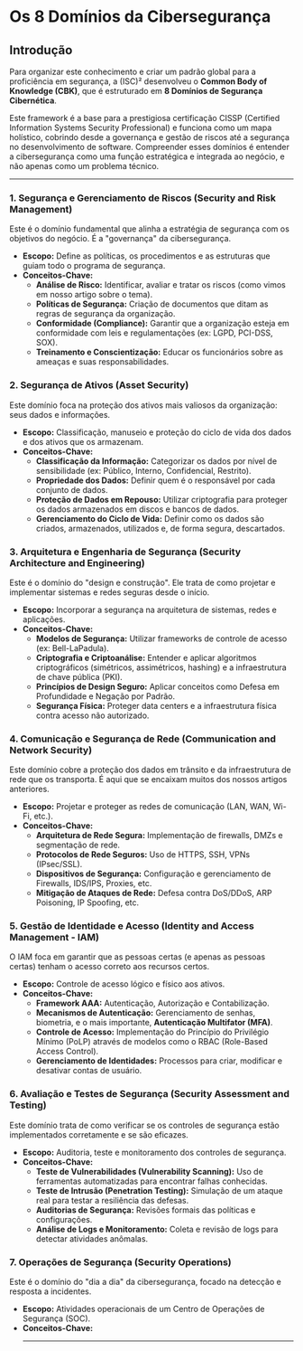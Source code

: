 # Os 8 Domínios da Cibersegurança 

## Introdução

Para organizar este conhecimento e criar um padrão global para a proficiência em segurança, a (ISC)² desenvolveu o **Common Body of Knowledge (CBK)**, que é estruturado em **8 Domínios de Segurança Cibernética**.

Este framework é a base para a prestigiosa certificação CISSP (Certified Information Systems Security Professional) e funciona como um mapa holístico, cobrindo desde a governança e gestão de riscos até a segurança no desenvolvimento de software. Compreender esses domínios é entender a cibersegurança como uma função estratégica e integrada ao negócio, e não apenas como um problema técnico.

---

### 1. Segurança e Gerenciamento de Riscos (Security and Risk Management)

Este é o domínio fundamental que alinha a estratégia de segurança com os objetivos do negócio. É a "governança" da cibersegurança.
* **Escopo:** Define as políticas, os procedimentos e as estruturas que guiam todo o programa de segurança.
* **Conceitos-Chave:**
    * **Análise de Risco:** Identificar, avaliar e tratar os riscos (como vimos em nosso artigo sobre o tema).
    * **Políticas de Segurança:** Criação de documentos que ditam as regras de segurança da organização.
    * **Conformidade (Compliance):** Garantir que a organização esteja em conformidade com leis e regulamentações (ex: LGPD, PCI-DSS, SOX).
    * **Treinamento e Conscientização:** Educar os funcionários sobre as ameaças e suas responsabilidades.

### 2. Segurança de Ativos (Asset Security)

Este domínio foca na proteção dos ativos mais valiosos da organização: seus dados e informações.
* **Escopo:** Classificação, manuseio e proteção do ciclo de vida dos dados e dos ativos que os armazenam.
* **Conceitos-Chave:**
    * **Classificação da Informação:** Categorizar os dados por nível de sensibilidade (ex: Público, Interno, Confidencial, Restrito).
    * **Propriedade dos Dados:** Definir quem é o responsável por cada conjunto de dados.
    * **Proteção de Dados em Repouso:** Utilizar criptografia para proteger os dados armazenados em discos e bancos de dados.
    * **Gerenciamento do Ciclo de Vida:** Definir como os dados são criados, armazenados, utilizados e, de forma segura, descartados.

### 3. Arquitetura e Engenharia de Segurança (Security Architecture and Engineering)

Este é o domínio do "design e construção". Ele trata de como projetar e implementar sistemas e redes seguras desde o início.
* **Escopo:** Incorporar a segurança na arquitetura de sistemas, redes e aplicações.
* **Conceitos-Chave:**
    * **Modelos de Segurança:** Utilizar frameworks de controle de acesso (ex: Bell-LaPadula).
    * **Criptografia e Criptoanálise:** Entender e aplicar algoritmos criptográficos (simétricos, assimétricos, hashing) e a infraestrutura de chave pública (PKI).
    * **Princípios de Design Seguro:** Aplicar conceitos como Defesa em Profundidade e Negação por Padrão.
    * **Segurança Física:** Proteger data centers e a infraestrutura física contra acesso não autorizado.

### 4. Comunicação e Segurança de Rede (Communication and Network Security)

Este domínio cobre a proteção dos dados em trânsito e da infraestrutura de rede que os transporta. É aqui que se encaixam muitos dos nossos artigos anteriores.
* **Escopo:** Projetar e proteger as redes de comunicação (LAN, WAN, Wi-Fi, etc.).
* **Conceitos-Chave:**
    * **Arquitetura de Rede Segura:** Implementação de firewalls, DMZs e segmentação de rede.
    * **Protocolos de Rede Seguros:** Uso de HTTPS, SSH, VPNs (IPsec/SSL).
    * **Dispositivos de Segurança:** Configuração e gerenciamento de Firewalls, IDS/IPS, Proxies, etc.
    * **Mitigação de Ataques de Rede:** Defesa contra DoS/DDoS, ARP Poisoning, IP Spoofing, etc.

### 5. Gestão de Identidade e Acesso (Identity and Access Management - IAM)

O IAM foca em garantir que as pessoas certas (e apenas as pessoas certas) tenham o acesso correto aos recursos certos.
* **Escopo:** Controle de acesso lógico e físico aos ativos.
* **Conceitos-Chave:**
    * **Framework AAA:** Autenticação, Autorização e Contabilização.
    * **Mecanismos de Autenticação:** Gerenciamento de senhas, biometria, e o mais importante, **Autenticação Multifator (MFA)**.
    * **Controle de Acesso:** Implementação do Princípio do Privilégio Mínimo (PoLP) através de modelos como o RBAC (Role-Based Access Control).
    * **Gerenciamento de Identidades:** Processos para criar, modificar e desativar contas de usuário.

### 6. Avaliação e Testes de Segurança (Security Assessment and Testing)

Este domínio trata de como verificar se os controles de segurança estão implementados corretamente e se são eficazes.
* **Escopo:** Auditoria, teste e monitoramento dos controles de segurança.
* **Conceitos-Chave:**
    * **Teste de Vulnerabilidades (Vulnerability Scanning):** Uso de ferramentas automatizadas para encontrar falhas conhecidas.
    * **Teste de Intrusão (Penetration Testing):** Simulação de um ataque real para testar a resiliência das defesas.
    * **Auditorias de Segurança:** Revisões formais das políticas e configurações.
    * **Análise de Logs e Monitoramento:** Coleta e revisão de logs para detectar atividades anômalas.

### 7. Operações de Segurança (Security Operations)

Este é o domínio do "dia a dia" da cibersegurança, focado na detecção e resposta a incidentes.
* **Escopo:** Atividades operacionais de um Centro de Operações de Segurança (SOC).
* **Conceitos-Chave:**
    * **